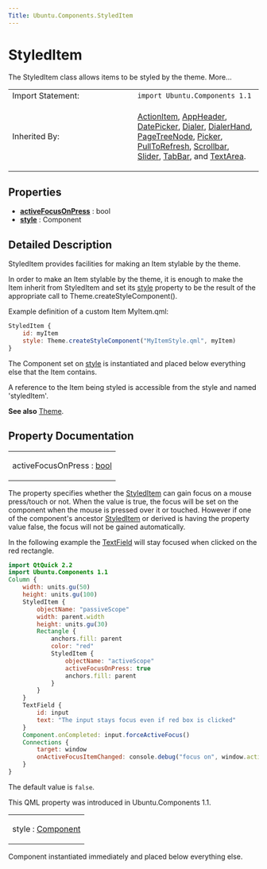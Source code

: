 ```yaml
---
Title: Ubuntu.Components.StyledItem
---
```

        
StyledItem
==========

<span class="subtitle"></span>
The StyledItem class allows items to be styled by the theme. More...

<table>
<colgroup>
<col width="50%" />
<col width="50%" />
</colgroup>
<tbody>
<tr class="odd">
<td>Import Statement:</td>
<td><code>import Ubuntu.Components 1.1</code></td>
</tr>
<tr class="even">
<td>Inherited By:</td>
<td><p><a href="Ubuntu.Components.ActionItem.md">ActionItem</a>, <a href="https://developer.ubuntu.comapps/qml/sdk-14.10/Ubuntu.Components.AppHeader/">AppHeader</a>, <a href="Ubuntu.Components.Pickers.DatePicker.md">DatePicker</a>, <a href="Ubuntu.Components.Pickers.Dialer.md">Dialer</a>, <a href="Ubuntu.Components.Pickers.DialerHand.md">DialerHand</a>, <a href="https://developer.ubuntu.comapps/qml/sdk-14.10/Ubuntu.Components.PageTreeNode/">PageTreeNode</a>, <a href="Ubuntu.Components.Pickers.Picker.md">Picker</a>, <a href="Ubuntu.Components.PullToRefresh.md">PullToRefresh</a>, <a href="Ubuntu.Components.Scrollbar.md">Scrollbar</a>, <a href="Ubuntu.Components.Slider.md">Slider</a>, <a href="Ubuntu.Components.TabBar.md">TabBar</a>, and <a href="Ubuntu.Components.TextArea.md">TextArea</a>.</p></td>
</tr>
</tbody>
</table>

<span id="properties"></span>
Properties
----------

-   ****[activeFocusOnPress](#activeFocusOnPress-prop)**** : bool
-   ****[style](#style-prop)**** : Component

<span id="details"></span>
Detailed Description
--------------------

StyledItem provides facilities for making an Item stylable by the theme.

In order to make an Item stylable by the theme, it is enough to make the Item inherit from StyledItem and set its [style](#style-prop) property to be the result of the appropriate call to Theme.createStyleComponent().

Example definition of a custom Item MyItem.qml:

``` qml
StyledItem {
    id: myItem
    style: Theme.createStyleComponent("MyItemStyle.qml", myItem)
}
```

The Component set on [style](#style-prop) is instantiated and placed below everything else that the Item contains.

A reference to the Item being styled is accessible from the style and named 'styledItem'.

**See also** [Theme](../Ubuntu.Components.Theme.md).

Property Documentation
----------------------

<table>
<colgroup>
<col width="100%" />
</colgroup>
<tbody>
<tr class="odd">
<td><p><span id="activeFocusOnPress-prop"></span><span class="name">activeFocusOnPress</span> : <span class="type"><a href="http://qt-project.org/doc/qt-5.3/qml-bool.html">bool</a></span></p></td>
</tr>
</tbody>
</table>

The property specifies whether the [StyledItem](index.html) can gain focus on a mouse press/touch or not. When the value is true, the focus will be set on the component when the mouse is pressed over it or touched. However if one of the component's ancestor [StyledItem](index.html) or derived is having the property value false, the focus will not be gained automatically.

In the following example the [TextField](../Ubuntu.Components.TextField.md) will stay focused when clicked on the red rectangle.

``` qml
import QtQuick 2.2
import Ubuntu.Components 1.1
Column {
    width: units.gu(50)
    height: units.gu(100)
    StyledItem {
        objectName: "passiveScope"
        width: parent.width
        height: units.gu(30)
        Rectangle {
            anchors.fill: parent
            color: "red"
            StyledItem {
                objectName: "activeScope"
                activeFocusOnPress: true
                anchors.fill: parent
            }
        }
    }
    TextField {
        id: input
        text: "The input stays focus even if red box is clicked"
    }
    Component.onCompleted: input.forceActiveFocus()
    Connections {
        target: window
        onActiveFocusItemChanged: console.debug("focus on", window.activeFocusItem)
    }
}
```

The default value is `false`.

This QML property was introduced in Ubuntu.Components 1.1.

<table>
<colgroup>
<col width="100%" />
</colgroup>
<tbody>
<tr class="odd">
<td><p><span id="style-prop"></span><span class="name">style</span> : <span class="type"><a href="QtQml.Component.md">Component</a></span></p></td>
</tr>
</tbody>
</table>

Component instantiated immediately and placed below everything else.

